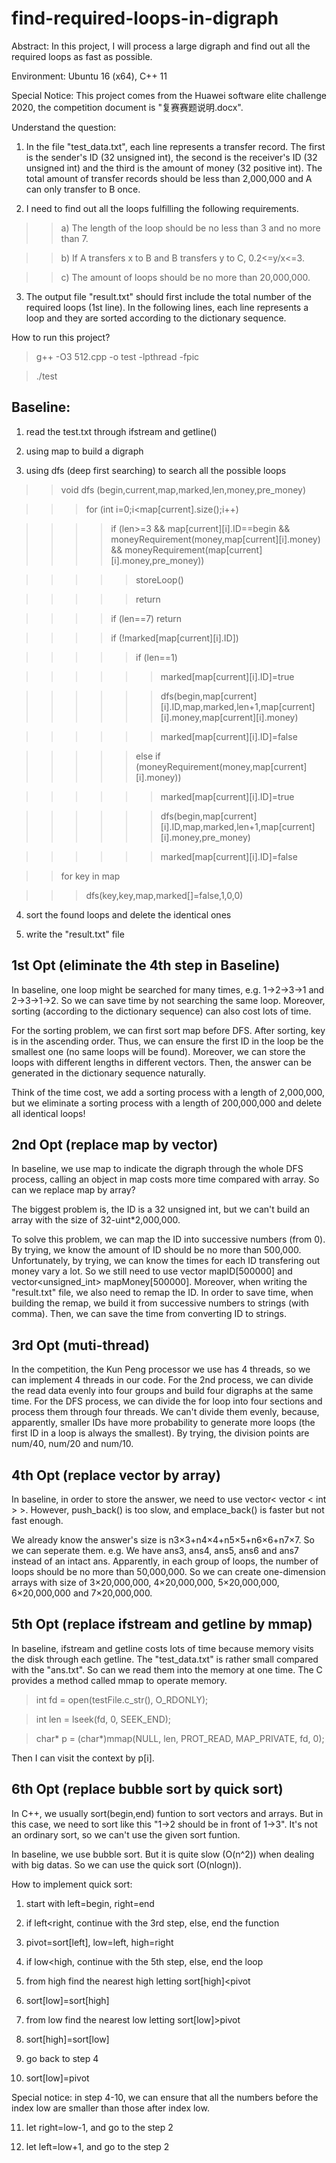 # find-required-loops-in-digraph
Abstract: In this project, I will process a large digraph and find out all the required loops as fast as possible.

Environment: Ubuntu 16 (x64), C++ 11

Special Notice: This project comes from the Huawei software elite challenge 2020, the competition document is "复赛赛题说明.docx".

Understand the question: 

1. In the file "test_data.txt", each line represents a transfer record. The first is the sender's ID (32 unsigned int), the second is the receiver's ID (32 unsigned int) and the third is the amount of money (32 positive int). The total amount of transfer records should be less than 2,000,000 and A can only transfer to B once. 

2. I need to find out all the loops fulfilling the following requirements. 

>>a) The length of the loop should be no less than 3 and no more than 7. 
  
>>b) If A transfers x to B and B transfers y to C, 0.2<=y/x<=3.
  
>>c) The amount of loops should be no more than 20,000,000.
  
3. The output file "result.txt" should first include the total number of the required loops (1st line). In the following lines, each line represents a loop and they are sorted according to the dictionary sequence.

How to run this project?

>g++ -O3 512.cpp -o test -lpthread -fpic

>./test

Baseline:
----

1. read the test.txt through ifstream and getline()

2. using map to build a digraph

3. using dfs (deep first searching) to search all the possible loops

>>void dfs (begin,current,map,marked,len,money,pre_money)

>>>for (int i=0;i<map[current].size();i++)

>>>>if (len>=3 && map[current][i].ID==begin && moneyRequirement(money,map[current][i].money) && moneyRequirement(map[current][i].money,pre_money))

>>>>>storeLoop()

>>>>>return

>>>>if (len==7) return

>>>>if (!marked[map[current][i].ID])

>>>>>if (len==1) 

>>>>>>marked[map[current][i].ID]=true

>>>>>>dfs(begin,map[current][i].ID,map,marked,len+1,map[current][i].money,map[current][i].money)

>>>>>>marked[map[current][i].ID]=false

>>>>>else if (moneyRequirement(money,map[current][i].money))

>>>>>>marked[map[current][i].ID]=true

>>>>>>dfs(begin,map[current][i].ID,map,marked,len+1,map[current][i].money,pre_money)

>>>>>>marked[map[current][i].ID]=false

>>for key in map

>>>dfs(key,key,map,marked[]=false,1,0,0)

4. sort the found loops and delete the identical ones

5. write the "result.txt" file

1st Opt (eliminate the 4th step in Baseline)
----

In baseline, one loop might be searched for many times, e.g. 1->2->3->1 and 2->3->1->2. So we can save time by not searching the same loop. Moreover, sorting (according to the dictionary sequence) can also cost lots of time.

For the sorting problem, we can first sort map before DFS. After sorting, key is in the ascending order. Thus, we can ensure the first ID in the loop be the smallest one (no same loops will be found). Moreover, we can store the loops with different lengths in different vectors. Then, the answer can be generated in the dictionary sequence naturally.

Think of the time cost, we add a sorting process with a length of 2,000,000, but we eliminate a sorting process with a length of 200,000,000 and delete all identical loops!

2nd Opt (replace map by vector)
----

In baseline, we use map to indicate the digraph through the whole DFS process, calling an object in map costs more time compared with array. So can we replace map by array?

The biggest problem is, the ID is a 32 unsigned int, but we can't build an array with the size of 32-uint*2,000,000.

To solve this problem, we can map the ID into successive numbers (from 0). By trying, we know the amount of ID should be no more than 500,000. Unfortunately, by trying, we can know the times for each ID transfering out money vary a lot. So we still need to use vector<int> mapID[500000] and vector<unsigned_int> mapMoney[500000]. Moreover, when writing the "result.txt" file, we also need to remap the ID. In order to save time, when building the remap, we build it from successive numbers to strings (with comma). Then, we can save the time from converting ID to strings.

3rd Opt (muti-thread)
-----

In the competition, the Kun Peng processor we use has 4 threads, so we can implement 4 threads in our code. For the 2nd process, we can divide the read data evenly into four groups and build four digraphs at the same time. For the DFS process, we can divide the for loop into four sections and process them through four threads. We can't divide them evenly, because, apparently, smaller IDs have more probability to generate more loops (the first ID in a loop is always the smallest). By trying, the division points are num/40, num/20 and num/10.

4th Opt (replace vector by array)
-----

In baseline, in order to store the answer, we need to use vector< vector < int > >. However, push_back() is too slow, and emplace_back() is faster but not fast enough.
  
We already know the answer's size is n3×3+n4×4+n5×5+n6×6+n7×7. So we can seperate them. e.g. We have ans3, ans4, ans5, ans6 and ans7 instead of an intact ans. Apparently, in each group of loops, the number of loops should be no more than 50,000,000. So we can create one-dimension arrays with size of 3×20,000,000, 4×20,000,000, 5×20,000,000, 6×20,000,000 and 7×20,000,000.

5th Opt (replace ifstream and getline by mmap)
-----

In baseline, ifstream and getline costs lots of time because memory visits the disk through each getline. The "test_data.txt" is rather small compared with the "ans.txt". So can we read them into the memory at one time. The C provides a method called mmap to operate memory.

>int fd = open(testFile.c_str(), O_RDONLY);

>int len = lseek(fd, 0, SEEK_END);

>char* p = (char*)mmap(NULL, len, PROT_READ, MAP_PRIVATE, fd, 0);

Then I can visit the context by p[i].

6th Opt (replace bubble sort by quick sort)
----

In C++, we usually sort(begin,end) funtion to sort vectors and arrays. But in this case, we need to sort like this "1->2 should be in front of 1->3". It's not an ordinary sort, so we can't use the given sort funtion.

In baseline, we use bubble sort. But it is quite slow (O(n^2)) when dealing with big datas. So we can use the quick sort (O(nlogn)).

How to implement quick sort:

1. start with left=begin, right=end

2. if left<right, continue with the 3rd step, else, end the function

3. pivot=sort[left], low=left, high=right

4. if low<high, continue with the 5th step, else, end the loop

5. from high find the nearest high letting sort[high]<pivot

6. sort[low]=sort[high]

7. from low find the nearest low letting sort[low]>pivot

8. sort[high]=sort[low]

9. go back to step 4

10. sort[low]=pivot

Special notice: in step 4-10, we can ensure that all the numbers before the index low are smaller than those after index low.

11. let right=low-1, and go to the step 2

12. let left=low+1, and go to the step 2
